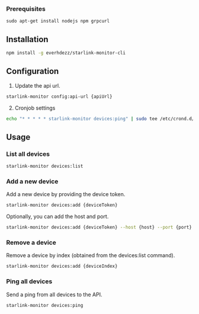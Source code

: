 
### Prerequisites
```bask
sudo apt-get install nodejs npm grpcurl
```

## Installation

```bash
npm install -g everhdezz/starlink-monitor-cli
```

## Configuration
1. Update the api url.
```bash
starlink-monitor config:api-url {apiUrl}
```
2. Cronjob settings
```bash
echo "* * * * * starlink-monitor devices:ping" | sudo tee /etc/crond.d/starlink_monitor
```

## Usage

### List all devices
```bash
starlink-monitor devices:list
```

### Add a new device
Add a new device by providing the device token.
```bash
starlink-monitor devices:add {deviceToken}
```

Optionally, you can add the host and port.
```bash
starlink-monitor devices:add {deviceToken} --host {host} --port {port}
```

### Remove a device
Remove a device by index (obtained from the devices:list command).
```bash
starlink-monitor devices:add {deviceIndex}
```

### Ping all devices
Send a ping from all devices to the API.
```bash
starlink-monitor devices:ping
```
